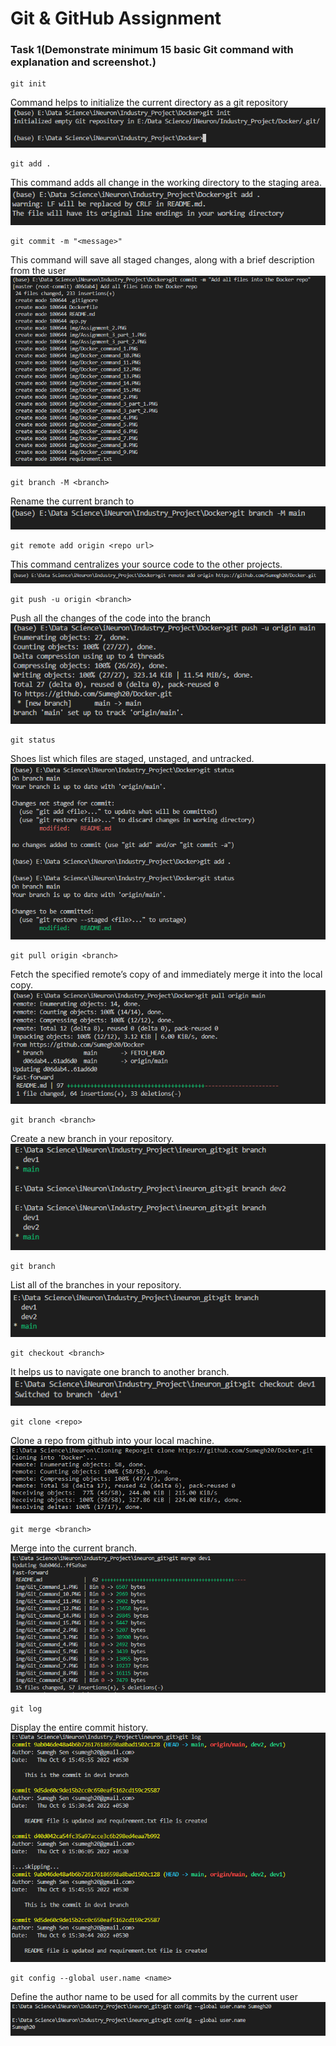 # Git & GitHub Assignment

### Task 1(Demonstrate minimum 15 basic Git command with explanation and screenshot.)
```
git init
```
Command helps to initialize the current directory as a git repository
![](https://github.com/Sumegh20/gittutorials/blob/main/img/Git_Command_1.PNG)

```
git add .
```
This command adds all change in the working directory to the staging area.
![](https://github.com/Sumegh20/gittutorials/blob/main/img/Git_Command_2.PNG)

```
git commit -m "<message>"
```
This command will save all staged changes, along with a brief description from the user
![](https://github.com/Sumegh20/gittutorials/blob/main/img/Git_Command_3.PNG)

```
git branch -M <branch>
```
Rename the current branch to <branch>
![](https://github.com/Sumegh20/gittutorials/blob/main/img/Git_Command_4.PNG)

```
git remote add origin <repo url>
```
This command centralizes your source code to the other projects.
![](https://github.com/Sumegh20/gittutorials/blob/main/img/Git_Command_5.PNG)

```
git push -u origin <branch>
```
Push all the changes of the code into the branch
![](https://github.com/Sumegh20/gittutorials/blob/main/img/Git_Command_6.PNG)

```
git status
```
Shoes list which files are staged, unstaged, and untracked.
![](https://github.com/Sumegh20/gittutorials/blob/main/img/Git_Command_7.PNG)

```
git pull origin <branch>
```
Fetch the specified remote’s copy of <branch> and immediately merge it into the local copy.
![](https://github.com/Sumegh20/gittutorials/blob/main/img/Git_Command_8.PNG)

```
git branch <branch>
```
Create a new branch in your repository.
![](https://github.com/Sumegh20/gittutorials/blob/main/img/Git_Command_9.PNG)

```
git branch
```
List all of the branches in your repository.
![](https://github.com/Sumegh20/gittutorials/blob/main/img/Git_Command_10.PNG)

```
git checkout <branch>
```
It helps us to navigate one branch to another branch.
![](https://github.com/Sumegh20/gittutorials/blob/main/img/Git_Command_11.PNG)

```
git clone <repo>
```
Clone a repo from github into your local machine.
![](https://github.com/Sumegh20/gittutorials/blob/main/img/Git_Command_12.PNG)

```
git merge <branch>
```
Merge <branch> into the current branch.
![](https://github.com/Sumegh20/gittutorials/blob/main/img/Git_Command_13.PNG)

```
git log
```
Display the entire commit history.
![](https://github.com/Sumegh20/gittutorials/blob/main/img/Git_Command_14.PNG)

```
git config --global user.name <name>
```
Define the author name to be used for all commits by the current user
![](https://github.com/Sumegh20/gittutorials/blob/main/img/Git_Command_15.PNG)
